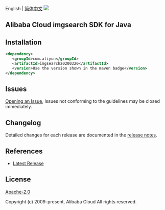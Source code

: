 English | [简体中文](README-CN.md)
![](https://aliyunsdk-pages.alicdn.com/icons/AlibabaCloud.svg)

## Alibaba Cloud imgsearch SDK for Java

## Installation

```xml
<dependency>
   <groupId>com.aliyun</groupId>
   <artifactId>imgsearch20200320</artifactId>
   <version>Use the version shown in the maven badge</version>
</dependency>
```

## Issues
[Opening an Issue](https://github.com/aliyun/alibabacloud-sdk/issues/new), Issues not conforming to the guidelines may be closed immediately.

## Changelog
Detailed changes for each release are documented in the [release notes](./ChangeLog.txt).

## References
* [Latest Release](https://github.com/aliyun/alibabacloud-sdk/tree/master/java)

## License
[Apache-2.0](http://www.apache.org/licenses/LICENSE-2.0)

Copyright (c) 2009-present, Alibaba Cloud All rights reserved.